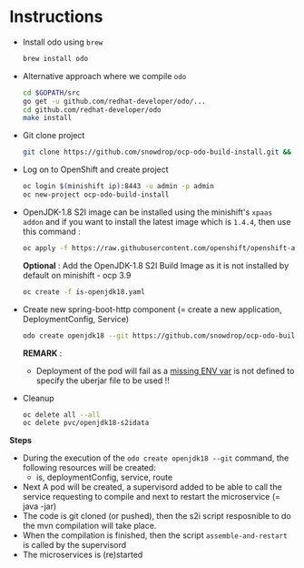 # Instructions

- Install odo using `brew`

  ```bash
  brew install odo
  ```
  
- Alternative approach where we compile `odo`

  ```bash
  cd $GOPATH/src
  go get -u github.com/redhat-developer/odo/...
  cd github.com/redhat-developer/odo
  make install
  ```

- Git clone project
  
  ```bash
  git clone https://github.com/snowdrop/ocp-odo-build-install.git && cd ocp-odo-build-install
  ```

- Log on to OpenShift and create project

  ```bash
  oc login $(minishift ip):8443 -u admin -p admin
  oc new-project ocp-odo-build-install
  ```
  
- OpenJDK-1.8 S2I image can be installed using the minishift's `xpaas addon` and if you want to install the latest image which is `1.4.4`,   then use this command : 
  ```bash
  oc apply -f https://raw.githubusercontent.com/openshift/openshift-ansible/release-3.9/roles/openshift_examples/files/examples/v3.9/xpaas-streams/openjdk18-image-stream.json -n openshift
  ```

  **Optional** : Add the OpenJDK-1.8 S2I Build Image as it is not installed by default on minishift - ocp 3.9
  ```bash
  oc create -f is-openjdk18.yaml
  ``` 
  
- Create new spring-boot-http component (= create a new application, DeploymentConfig, Service)

  ```bash
  odo create openjdk18 --git https://github.com/snowdrop/ocp-odo-build-install.git
  ```
  **REMARK** : 
  - Deployment of the pod will fail as a [missing ENV var](https://github.com/redhat-developer/odo/issues/501) is not defined to specify the uberjar file to be used !!
  
- Cleanup
  ```bash
  oc delete all --all
  oc delete pvc/openjdk18-s2idata
  ```  
  
**Steps**
 
- During the execution of the `odo create openjdk18 --git` command, the following resources will be created:
  - is, deploymentConfig, service, route
- Next A pod will be created, a supervisord added to be able to call the service requesting to compile and next to restart the microservice (= java -jar)
- The code is git cloned (or pushed), then the s2i script resposnible to do the mvn compilation will take place.
- When the compilation is finished, then the script `assemble-and-restart` is called by the supervisord
- The microservices is (re)started

